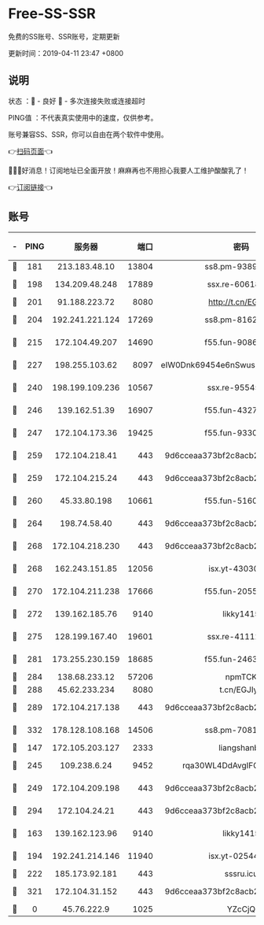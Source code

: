 # Free-SS-SSR

免费的SS账号、SSR账号，定期更新

更新时间：2019-04-11 23:47 +0800

## 说明

状态     ：🙂 - 良好 🙁 - 多次连接失败或连接超时

PING值   ：不代表真实使用中的速度，仅供参考。

账号兼容SS、SSR，你可以自由在两个软件中使用。

👉[扫码页面](https://liesauer.github.io/Free-SS-SSR/)👈

🎉🎉🎉好消息！订阅地址已全面开放！麻麻再也不用担心我要人工维护酸酸乳了！

👉[订阅链接](https://www.liesauer.net/yogurt/subscribe?ACCESS_TOKEN=DAYxR3mMaZAsaqUb)👈

## 账号

|-|PING|服务器|端口|密码|加密方式|区域|
|:----:|:----:|:-----:|-----:|:----:|:----:|:----:|
|🙂|181|213.183.48.10|13804|ss8.pm-93895580|rc4-md5|RU|
|🙂|198|134.209.48.248|17889|ssx.re-60618684|aes-256-cfb|US|
|🙂|201|91.188.223.72|8080|http://t.cn/EGJIyrl|rc4-md5|RU|
|🙂|204|192.241.221.124|17269|ss8.pm-81626609|aes-256-cfb|US|
|🙂|215|172.104.49.207|14690|f55.fun-90866844|aes-256-cfb|SG|
|🙂|227|198.255.103.62|8097|eIW0Dnk69454e6nSwuspv9DmS201tQ0D|aes-256-cfb|US|
|🙂|240|198.199.109.236|10567|ssx.re-95545357|aes-256-cfb|US|
|🙂|246|139.162.51.39|16907|f55.fun-43279732|aes-256-cfb|SG|
|🙂|247|172.104.173.36|19425|f55.fun-93309180|aes-256-cfb|SG|
|🙂|259|172.104.218.41|443|9d6cceaa373bf2c8acb22e60b6a58be6|aes-256-cfb|US|
|🙂|259|172.104.215.24|443|9d6cceaa373bf2c8acb22e60b6a58be6|aes-256-cfb|US|
|🙂|260|45.33.80.198|10661|f55.fun-51606632|aes-256-cfb|US|
|🙂|264|198.74.58.40|443|9d6cceaa373bf2c8acb22e60b6a58be6|aes-256-cfb|US|
|🙂|268|172.104.218.230|443|9d6cceaa373bf2c8acb22e60b6a58be6|aes-256-cfb|US|
|🙂|268|162.243.151.85|12056|isx.yt-43030728|aes-256-cfb|US|
|🙂|270|172.104.211.238|17666|f55.fun-20551723|aes-256-cfb|US|
|🙂|272|139.162.185.76|9140|likky1415|aes-256-cfb|DE|
|🙂|275|128.199.167.40|19601|ssx.re-41112805|aes-256-cfb|SG|
|🙂|281|173.255.230.159|18685|f55.fun-24638693|aes-256-cfb|US|
|🙂|284|138.68.233.12|57206|npmTCK|rc4-md5|US|
|🙂|288|45.62.233.234|8080|t.cn/EGJIyrl|rc4-md5|CA|
|🙂|289|172.104.217.138|443|9d6cceaa373bf2c8acb22e60b6a58be6|aes-256-cfb|US|
|🙂|332|178.128.108.168|14506|ss8.pm-70819008|aes-256-cfb|SG|
|🙂|147|172.105.203.127|2333|liangshanbo|chacha20|JP|
|🙂|245|109.238.6.24|9452|rqa30WL4DdAvgIFG6Fs3znzTa|aes-256-cfb|FR|
|🙂|249|172.104.209.198|443|9d6cceaa373bf2c8acb22e60b6a58be6|aes-256-cfb|US|
|🙂|294|172.104.24.21|443|9d6cceaa373bf2c8acb22e60b6a58be6|aes-256-cfb|US|
|🙁|163|139.162.123.96|9140|likky1415|aes-256-cfb|JP|
|🙁|194|192.241.214.146|11940|isx.yt-02544513|aes-256-cfb|US|
|🙁|222|185.173.92.181|443|sssru.icu|rc4-md5|RU|
|🙁|321|172.104.31.152|443|9d6cceaa373bf2c8acb22e60b6a58be6|aes-256-cfb|US|
|🙁|0|45.76.222.9|1025|YZcCjQ|rc4-md5|JP|
